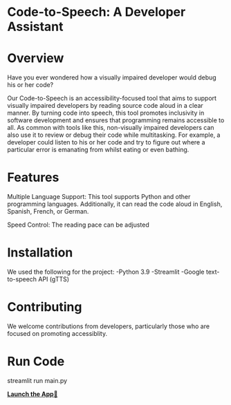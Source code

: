 # Code-to-Speech: A Developer Assistant

# Overview

Have you ever wondered how a visually impaired developer would debug his or her code?

Our Code-to-Speech is an accessibility-focused tool that aims to support visually impaired developers by reading source code aloud in a clear manner. By turning code into speech, this tool promotes inclusivity in software development and ensures that programming remains accessible to all. As common with tools like this, non-visually impaired developers can also use it to review or debug their code while multitasking. For example, a developer could listen to his or her code and try to figure out where a particular error is emanating from whilst eating or even bathing.

# Features

Multiple Language Support: This tool supports Python and other programming languages. Additionally, it can read the code aloud in English, Spanish, French, or German.

Speed Control: The reading pace can be adjusted

# Installation

We used the following for the project:
-Python 3.9
-Streamlit
-Google text-to-speech API (gTTS)

# Contributing

We welcome contributions from developers, particularly those who are focused on promoting accessiblity.

# Run Code

streamlit run main.py

**[Launch the App🚀](https://ncair-code-speech-developer-assistant.streamlit.app/)**

